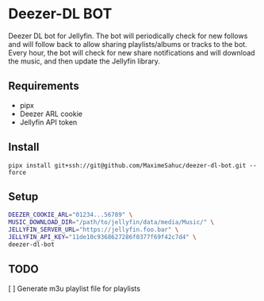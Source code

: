# Deezer-DL BOT

Deezer DL bot for Jellyfin. The bot will periodically check for new follows and will follow back to allow sharing playlists/albums or tracks to the bot. Every hour, the bot will check for new share notifications and will download the music, and then update the Jellyfin library.

## Requirements
- pipx
- Deezer ARL cookie
- Jellyfin API token

## Install
`pipx install git+ssh://git@github.com/MaximeSahuc/deezer-dl-bot.git --force`

## Setup
```bash
DEEZER_COOKIE_ARL="01234...56789" \
MUSIC_DOWNLOAD_DIR="/path/to/jellyfin/data/media/Music/" \
JELLYFIN_SERVER_URL="https://jellyfin.foo.bar" \
JELLYFIN_API_KEY="11de10c9368627286f0377f69f42c7d4" \
deezer-dl-bot
```

## TODO
[ ] Generate m3u playlist file for playlists